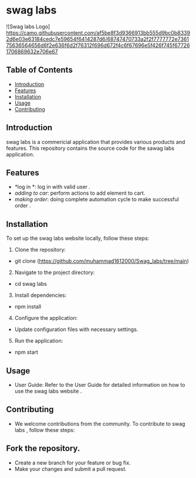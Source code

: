 # swag labs

![Swag labs Logo]
https://camo.githubusercontent.com/af5be8f3d9366913bb555d9bc0b83392d6e03e63184cedc7e59654f6414287d6/68747470733a2f2f7777772e736175636564656d6f2e636f6d2f76312f696d672f4c6f67696e5f426f745f677261706869632e706e67

## Table of Contents

- [Introduction](#introduction)
- [Features](#features)
- [Installation](#installation)
- [Usage](#usage)
- [Contributing](#contributing)

## Introduction

swag labs  is a  commericial  application that provides various products  and features. This repository contains the source code for the sawag labs  application.

## Features

- *log in  *: log in with valid user .
- *adding to car*: perform actions to add element to cart.
- *making order*: doing complete  automation cycle to make successful order .


## Installation

To set up the swag labs website locally, follow these steps:

1. Clone the repository:
*   git clone (https://github.com/muhammad1612000/Swag_labs/tree/main)
2. Navigate to the project directory:
*   cd swag labs
3. Install dependencies:
*   npm install
4. Configure the application:

* Update configuration files with necessary settings.
5. Run the application:
*   npm start

## Usage
* User Guide: Refer to the User Guide for detailed information on how to use the swag labs website .
## Contributing
* We welcome contributions from the community. To contribute to swag labs , follow these steps:

## Fork the repository.
* Create a new branch for your feature or bug fix.
* Make your changes and submit a pull request.


